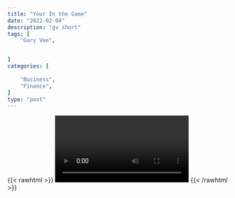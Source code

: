 ```yaml
---
title: "Your In the Game"
date: "2022-02-04"
description: "gv short"
tags: [
    "Gary Vee",


]
categories: [
    
    "Business",
    "Finance",
]
type: "post"
---
```

{{< rawhtml >}}
    <video width="auto" height="auto" controls>
        <source src="https://clips.dev00ps.com/Gary%20Vee/Gary%20Vee%20asks%20quotDo%20You%20Have%20A%20Cell%20Phone%3Fquot%20%F0%9F%92%AF%F0%9F%92%9C%F0%9F%99%8F%F0%9F%8F%BE%F0%9F%A4%93.mp4" type="video/mp4"> 
    </video>
{{< /rawhtml >}}